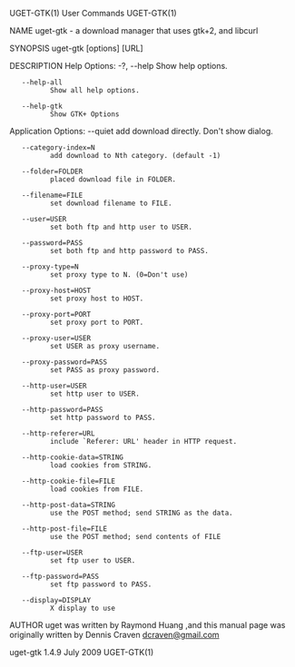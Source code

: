 UGET-GTK(1)                                  User Commands                                 UGET-GTK(1)

NAME
       uget-gtk - a download manager that uses gtk+2, and libcurl

SYNOPSIS
       uget-gtk [options] [URL]

DESCRIPTION
   Help Options:
       -?, --help
              Show help options.

       --help-all
              Show all help options.

       --help-gtk
              Show GTK+ Options

   Application Options:
       --quiet
              add download directly. Don't show dialog.

       --category-index=N
              add download to Nth category. (default -1)

       --folder=FOLDER
              placed download file in FOLDER.

       --filename=FILE
              set download filename to FILE.

       --user=USER
              set both ftp and http user to USER.

       --password=PASS
              set both ftp and http password to PASS.

       --proxy-type=N
              set proxy type to N. (0=Don't use)

       --proxy-host=HOST
              set proxy host to HOST.

       --proxy-port=PORT
              set proxy port to PORT.

       --proxy-user=USER
              set USER as proxy username.

       --proxy-password=PASS
              set PASS as proxy password.

       --http-user=USER
              set http user to USER.

       --http-password=PASS
              set http password to PASS.

       --http-referer=URL
              include `Referer: URL' header in HTTP request.

       --http-cookie-data=STRING
              load cookies from STRING.

       --http-cookie-file=FILE
              load cookies from FILE.

       --http-post-data=STRING
              use the POST method; send STRING as the data.

       --http-post-file=FILE
              use the POST method; send contents of FILE

       --ftp-user=USER
              set ftp user to USER.

       --ftp-password=PASS
              set ftp password to PASS.

       --display=DISPLAY
              X display to use

AUTHOR
       uget was written by Raymond Huang <plushuang at users.sourceforge.net>,and this manual page was
       originally written by Dennis Craven <dcraven@gmail.com>

uget-gtk 1.4.9                                 July 2009                                   UGET-GTK(1)
